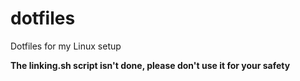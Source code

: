 # dotfiles
Dotfiles for my Linux setup

**The linking.sh script isn't done, please don't use it for your safety**
